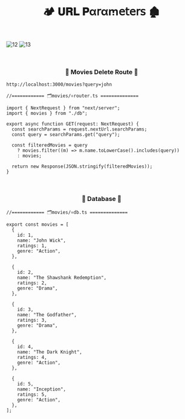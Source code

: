 <h1  align="center" > 🏕️ 𝐔𝐑𝐋 𝐏α𝗋αꭑ𝖾𝗍𝖾𝗋𝗌 🏚️ </h1>

</br>

![12](https://github.com/user-attachments/assets/b16597ed-86f4-429f-9e4b-26249f3ae308)
![13](https://github.com/user-attachments/assets/d730a99d-3913-481d-8b90-70e7ef281ce3)

</br>

<h3 align="center" > 🐇 Movies Delete Route  🦚</h3>

```dash
http://localhost:3000/movies?query=john
```

```TSX
//============ 🗂️movies/⚛️router.ts ============== 

import { NextRequest } from "next/server";
import { movies } from "./db";

export async function GET(request: NextRequest) {
  const searchParams = request.nextUrl.searchParams;
  const query = searchParams.get("query");

  const filteredMovies = query
    ? movies.filter((m) => m.name.toLowerCase().includes(query))
    : movies;

  return new Response(JSON.stringify(filteredMovies));
}

```

</br>

<h3 align="center" > 🐇 Database  🦚</h3>

```TSX
//============ 🗂️movies/⚛️db.ts ============== 

export const movies = [
  {
    id: 1,
    name: "John Wick",
    ratings: 1,
    genre: "Action",
  },

  {
    id: 2,
    name: "The Shawshank Redemption",
    ratings: 2,
    genre: "Drama",
  },

  {
    id: 3,
    name: "The Godfather",
    ratings: 3,
    genre: "Drama",
  },

  {
    id: 4,
    name: "The Dark Knight",
    ratings: 4,
    genre: "Action",
  },

  {
    id: 5,
    name: "Inception",
    ratings: 5,
    genre: "Action",
  },
];

```
